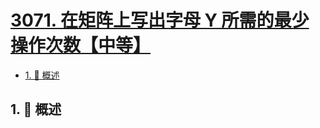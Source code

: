# [3071. 在矩阵上写出字母 Y 所需的最少操作次数【中等】](https://github.com/tnotesjs/TNotes.leetcode/tree/main/notes/3071.%20%E5%9C%A8%E7%9F%A9%E9%98%B5%E4%B8%8A%E5%86%99%E5%87%BA%E5%AD%97%E6%AF%8D%20Y%20%E6%89%80%E9%9C%80%E7%9A%84%E6%9C%80%E5%B0%91%E6%93%8D%E4%BD%9C%E6%AC%A1%E6%95%B0%E3%80%90%E4%B8%AD%E7%AD%89%E3%80%91)

<!-- region:toc -->

- [1. 📝 概述](#1--概述)

<!-- endregion:toc -->

## 1. 📝 概述
